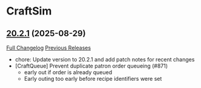 # CraftSim

## [20.2.1](https://github.com/derfloh205/CraftSim/tree/20.2.1) (2025-08-29)
[Full Changelog](https://github.com/derfloh205/CraftSim/compare/20.2.0...20.2.1) [Previous Releases](https://github.com/derfloh205/CraftSim/releases)

- chore: Update version to 20.2.1 and add patch notes for recent changes  
- [CraftQueue] Prevent duplicate patron order queueing (#871)  
    * early out if order is already queued  
    * Early outing too early before recipe identifiers were set  